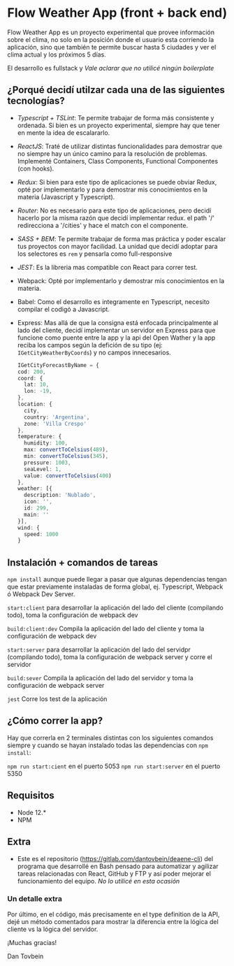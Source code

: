 # Flow Weather App (front + back end)

Flow Weather App es un proyecto experimental que provee información sobre el clima, no solo en la posición donde el usuario esta corriendo la aplicación, sino que también te permite buscar hasta 5 ciudades y ver el clima actual y los próximos 5 días.


El desarrollo es fullstack y _Vale aclarar que no utilicé ningún boilerplate_


## ¿Porqué decidí utilzar cada una de las siguientes tecnologías?

  - *Typescript + TSLint*: Te permite trabajar de forma más consistente y ordenada. Si bien es un proyecto experimental, siempre hay que tener en mente la idea de escalararlo.

  - *ReactJS*: Traté de utilizar distintas funcionalidades para demostrar que no siempre hay un único camino para la resolución de problemas. Implementé Containers, Class Components, Functional Componentes (con hooks).

  - *Redux*: Si bien para este tipo de aplicaciones se puede obviar Redux, opté por implementarlo y para demostrar mis conocimientos en la materia (Javascript y Typescript).

  - *Router*: No es necesario para este tipo de aplicaciones, pero decidí hacerlo por la misma razón que decidí implementar redux. el path '/' redirecciona a '/cities' y hace el match con el componente.

  - *SASS + BEM*: Te permite trabajar de forma mas práctica y poder escalar tus proyectos con mayor facilidad. La unidad que decidí adoptar para los selectores es `rem` y pensarla como full-responsive

  - *JEST*: Es la libreria mas compatible con React para correr test.

  - Webpack: Opté por implementarlo y demostrar mis conocimientos en la materia.

  - Babel: Como el desarrollo es integramente en Typescript, necesito compilar el codigó a Javascript.

  - Express: Mas allá de que la consigna está enfocada principalmente al lado del cliente, decidí implementar un servidor en Express para que funcione como puente entre la app y la api del Open Wather y la app reciba los campos según la defición de su tipo (ej: `IGetCityWeatherByCoords`) y no campos innecesarios.

    ```typescript
    IGetCityForecastByName = {
    cod: 200,
    coord: {
      lat: 10,
      lon: -19,
    },
    location: {
      city,
      country: 'Argentina',
      zone: 'Villa Crespo'
    },
    temperature: {
      humidity: 100,
      max: convertToCelsius(489),
      min: convertToCelsius(345),
      pressure: 1003,
      seaLevel: 1,
      value: convertToCelsius(400)
    },
    weather: [{
      description: 'Nublado',
      icon: '',
      id: 299,
      main: ''
    }],
    wind: {
      speed: 1000
    }
    ```


## Instalación + comandos de tareas

  `npm install` aunque puede llegar a pasar que algunas dependencias tengan que estar previamente instaladas de forma global, ej. Typescript, Webpack ó Webpack Dev Server.

  `start:client` para desarrollar la aplicación del lado del cliente (compilando todo), toma la configuración de webpack dev

  `build:client:dev` Compila la aplicación del lado del cliente y toma la configuración de webpack dev
  
  `start:server` para desarrollar la aplicación del lado del servidpr (compilando todo), toma la configuración de webpack server y corre el servidor

  `build:sever` Compila la aplicación del lado del servidor y toma la configuración de webpack server

  `jest` Corre los test de la aplicación

## ¿Cómo correr la app?

Hay que correrla en 2 terminales distintas con los siguientes comandos siempre y cuando se hayan instalado todas las dependencias con `npm install`:

`npm run start:cient` en el puerto 5053
`npm run start:server` en el puerto 5350


## Requisitos

  - Node 12.*
  - NPM

## Extra

  - Este es el repositorio (https://gitlab.com/dantovbein/deaene-cli) del programa que desarrollé en Bash pensado para automatizar y agilizar tareas relacionadas con React, GitHub y FTP y así poder mejorar el funcionamiento del equipo. *No lo utilicé en esta ocasión*


### Un detalle extra

Por último, en el código, más precisamente en el type definition de la API, dejé un método comentados para mostrar la diferencia entre la lógica del cliente vs la lógica del servidor.



¡Muchas gracias!

Dan Tovbein